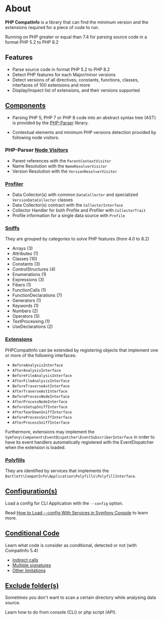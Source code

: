 <!-- markdownlint-disable MD013 -->
# About

**PHP CompatInfo** is a library that
can find the minimum version and the extensions required for a piece of code to run.

Running on PHP greater or equal than 7.4 for parsing source code in a format PHP 5.2 to PHP 8.2

## Features

- Parse source code in format PHP 5.2 to PHP 8.2
- Detect PHP features for each Major/minor versions
- Detect versions of all directives, constants, functions, classes, interfaces of 100 extensions and more
- Display/Inspect list of extensions, and their versions supported

## [Components](01_Components)

- Parsing PHP 5, PHP 7 or PHP 8 code into an abstract syntax tree (AST) is provided by
the [PHP-Parser](https://github.com/nikic/PHP-Parser) library.

- Contextual elements and minimum PHP versions detection provided by following node visitors.

### PHP-Parser [Node Visitors](01_Components/01_PHP-Parser/Visitors.md)

- Parent references with the `ParentContextVisitor`
- Name Resolution with the `NameResolverVisitor`
- Version Resolution with the `VersionResolverVisitor`

### [Profiler](01_Components/02_Profiler/Collectors.md)

- Data Collector(s) with common `DataCollector` and specialized `VersionDataCollector` classes
- Data Collector(s) contract with the `CollectorInterface`
- Collector Handler for both Profile and Profiler with `CollectorTrait`
- Profile information for a single data source with `Profile`

### [Sniffs](01_Components/03_Sniffs/Features.md)

They are grouped by categories to solve PHP features (from 4.0 to 8.2)

- Arrays (3)
- Attributes (1)
- Classes (10)
- Constants (3)
- ControlStructures (4)
- Enumerations (1)
- Expressions (3)
- Fibers (1)
- FunctionCalls (1)
- FunctionDeclarations (7)
- Generators (1)
- Keywords (1)
- Numbers (2)
- Operators (5)
- TextProcessing (1)
- UseDeclarations (2)

### [Extensions](01_Components/04_Extensions/Hooks.md)

PHPCompatInfo can be extended by registering objects that implement one or more of the following interfaces:

- `BeforeAnalysisInterface`
- `AfterAnalysisInterface`
- `BeforeFileAnalysisInterface`
- `AfterFileAnalysisInterface`
- `BeforeTraverseAstInterface`
- `AfterTraverseAstInterface`
- `BeforeProcessNodeInterface`
- `AfterProcessNodeInterface`
- `BeforeSetupSniffInterface`
- `AfterTearDownSniffInterface`
- `BeforeProcessSniffInterface`
- `AfterProcessSniffInterface`

Furthermore, extensions may implement the `Symfony\Component\EventDispatcher\EventSubscriberInterface` in order to have its event handlers automatically registered with the EventDispatcher when the extension is loaded.

### [Polyfills](01_Components/05_Polyfills/Features.md)

They are identified by services that implements the `Bartlett\CompatInfo\Application\Polyfills\PolyfillInterface`.

## [Configuration(s)](02_Configs/README.md)

Load a config for CLI Application with the `--config` option.

Read [How to Load --config With Services in Symfony Console](https://tomasvotruba.com/blog/2018/05/14/how-to-load-config-with-services-in-symfony-console/) to learn more.

## [Conditional Code](03_Conditional_Code/1_Introduction.md)

Learn what code is consider as conditional, detected or not (with CompatInfo 5.4)

- [Indirect calls](03_Conditional_Code/2_Indirect_Call.md)
- [Multiple signatures](03_Conditional_Code/3_Multiple_Signature.md)
- [Other limitations](03_Conditional_Code/100_Limitation.md)

## [Exclude folder(s)](04_Exclude_Folders/README.md)

Sometimes you don't want to scan a certain directory while analysing data source.

Learn how to do from console (CLI) or php script (API).
